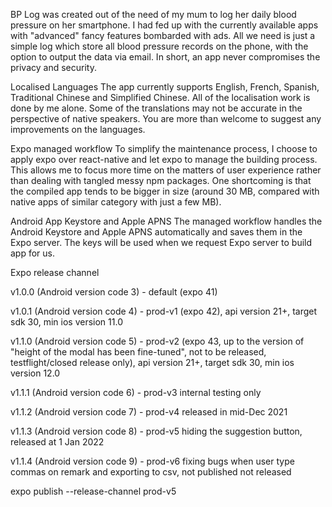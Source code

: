 BP Log was created out of the need of my mum to log her daily blood pressure on her smartphone.  I had fed up with the currently available apps with "advanced" fancy features bombarded with ads.  All we need is just a simple log which store all blood pressure records on the phone, with the option to output the data via email.  In short, an app never compromises the privacy and security. 

Localised Languages
The app currently supports English, French, Spanish, Traditional Chinese and Simplified Chinese.  All of the localisation work is done by me alone.  Some of the translations may not be accurate in the perspective of native speakers.  You are more than welcome to suggest any improvements on the languages.

Expo managed workflow
To simplify the maintenance process, I choose to apply expo over react-native and let expo to manage the building process.  This allows me to focus more time on the matters of user experience rather than dealing with tangled messy npm packages.  One shortcoming is that the compiled app tends to be bigger in size (around 30 MB, compared with native apps of similar category with just a few MB).

Android App Keystore and Apple APNS 
The managed workflow handles the Android Keystore and Apple APNS automatically and saves them in the Expo server.  The keys will be used when we request Expo server to build app for us.

Expo release channel

v1.0.0 (Android version code 3) - default (expo 41)

v1.0.1 (Android version code 4) - prod-v1 (expo 42), api version 21+, target sdk 30, min ios version 11.0

v1.1.0 (Android version code 5) - prod-v2 (expo 43, up to the version of "height of the modal has been fine-tuned", not to be released, testflight/closed release only), api version 21+, target sdk 30, min ios version 12.0

v1.1.1 (Android version code 6) - prod-v3 internal testing only

v1.1.2 (Android version code 7) - prod-v4 released in mid-Dec 2021

v1.1.3 (Android version code 8) - prod-v5 hiding the suggestion button, released at 1 Jan 2022

v1.1.4 (Android version code 9) - prod-v6 fixing bugs when user type commas on remark and exporting to csv, not published not released

expo publish --release-channel prod-v5